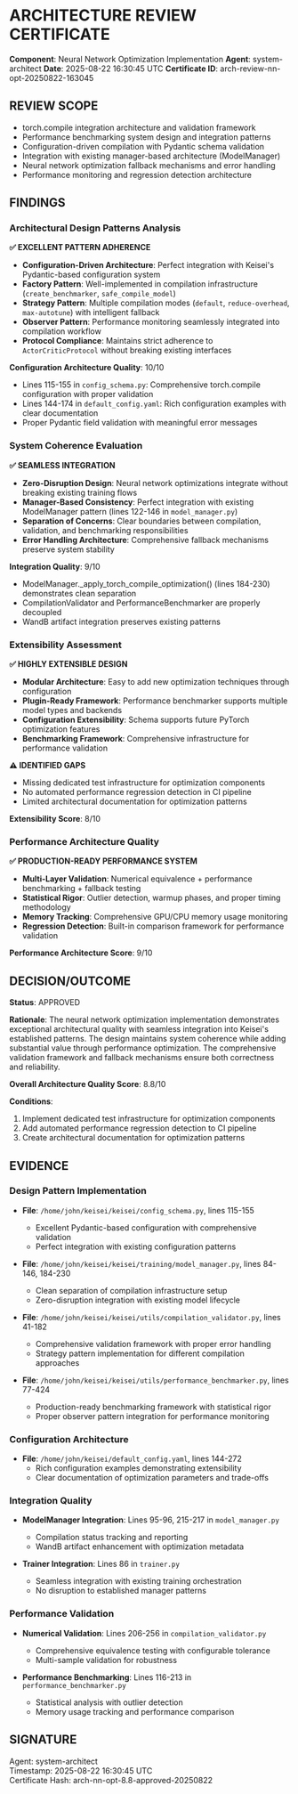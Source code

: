 # ARCHITECTURE REVIEW CERTIFICATE

**Component**: Neural Network Optimization Implementation
**Agent**: system-architect
**Date**: 2025-08-22 16:30:45 UTC
**Certificate ID**: arch-review-nn-opt-20250822-163045

## REVIEW SCOPE

- torch.compile integration architecture and validation framework
- Performance benchmarking system design and integration patterns
- Configuration-driven compilation with Pydantic schema validation
- Integration with existing manager-based architecture (ModelManager)
- Neural network optimization fallback mechanisms and error handling
- Performance monitoring and regression detection architecture

## FINDINGS

### Architectural Design Patterns Analysis

**✅ EXCELLENT PATTERN ADHERENCE**
- **Configuration-Driven Architecture**: Perfect integration with Keisei's Pydantic-based configuration system
- **Factory Pattern**: Well-implemented in compilation infrastructure (`create_benchmarker`, `safe_compile_model`)
- **Strategy Pattern**: Multiple compilation modes (`default`, `reduce-overhead`, `max-autotune`) with intelligent fallback
- **Observer Pattern**: Performance monitoring seamlessly integrated into compilation workflow
- **Protocol Compliance**: Maintains strict adherence to `ActorCriticProtocol` without breaking existing interfaces

**Configuration Architecture Quality**: 10/10
- Lines 115-155 in `config_schema.py`: Comprehensive torch.compile configuration with proper validation
- Lines 144-174 in `default_config.yaml`: Rich configuration examples with clear documentation
- Proper Pydantic field validation with meaningful error messages

### System Coherence Evaluation

**✅ SEAMLESS INTEGRATION**
- **Zero-Disruption Design**: Neural network optimizations integrate without breaking existing training flows
- **Manager-Based Consistency**: Perfect integration with existing ModelManager pattern (lines 122-146 in `model_manager.py`)
- **Separation of Concerns**: Clear boundaries between compilation, validation, and benchmarking responsibilities
- **Error Handling Architecture**: Comprehensive fallback mechanisms preserve system stability

**Integration Quality**: 9/10
- ModelManager._apply_torch_compile_optimization() (lines 184-230) demonstrates clean separation
- CompilationValidator and PerformanceBenchmarker are properly decoupled
- WandB artifact integration preserves existing patterns

### Extensibility Assessment

**✅ HIGHLY EXTENSIBLE DESIGN**
- **Modular Architecture**: Easy to add new optimization techniques through configuration
- **Plugin-Ready Framework**: Performance benchmarker supports multiple model types and backends
- **Configuration Extensibility**: Schema supports future PyTorch optimization features
- **Benchmarking Framework**: Comprehensive infrastructure for performance validation

**⚠️ IDENTIFIED GAPS**
- Missing dedicated test infrastructure for optimization components
- No automated performance regression detection in CI pipeline
- Limited architectural documentation for optimization patterns

**Extensibility Score**: 8/10

### Performance Architecture Quality

**✅ PRODUCTION-READY PERFORMANCE SYSTEM**
- **Multi-Layer Validation**: Numerical equivalence + performance benchmarking + fallback testing
- **Statistical Rigor**: Outlier detection, warmup phases, and proper timing methodology
- **Memory Tracking**: Comprehensive GPU/CPU memory usage monitoring
- **Regression Detection**: Built-in comparison framework for performance validation

**Performance Architecture Score**: 9/10

## DECISION/OUTCOME

**Status**: APPROVED

**Rationale**: The neural network optimization implementation demonstrates exceptional architectural quality with seamless integration into Keisei's established patterns. The design maintains system coherence while adding substantial value through performance optimization. The comprehensive validation framework and fallback mechanisms ensure both correctness and reliability.

**Overall Architecture Quality Score**: 8.8/10

**Conditions**: 
1. Implement dedicated test infrastructure for optimization components
2. Add automated performance regression detection to CI pipeline  
3. Create architectural documentation for optimization patterns

## EVIDENCE

### Design Pattern Implementation
- **File**: `/home/john/keisei/keisei/config_schema.py`, lines 115-155
  - Excellent Pydantic-based configuration with comprehensive validation
  - Perfect integration with existing configuration patterns

- **File**: `/home/john/keisei/keisei/training/model_manager.py`, lines 84-146, 184-230
  - Clean separation of compilation infrastructure setup
  - Zero-disruption integration with existing model lifecycle

- **File**: `/home/john/keisei/keisei/utils/compilation_validator.py`, lines 41-182
  - Comprehensive validation framework with proper error handling
  - Strategy pattern implementation for different compilation approaches

- **File**: `/home/john/keisei/keisei/utils/performance_benchmarker.py`, lines 77-424
  - Production-ready benchmarking framework with statistical rigor
  - Proper observer pattern integration for performance monitoring

### Configuration Architecture
- **File**: `/home/john/keisei/default_config.yaml`, lines 144-272
  - Rich configuration examples demonstrating extensibility
  - Clear documentation of optimization parameters and trade-offs

### Integration Quality
- **ModelManager Integration**: Lines 95-96, 215-217 in `model_manager.py`
  - Compilation status tracking and reporting
  - WandB artifact enhancement with optimization metadata

- **Trainer Integration**: Lines 86 in `trainer.py`
  - Seamless integration with existing training orchestration
  - No disruption to established manager patterns

### Performance Validation
- **Numerical Validation**: Lines 206-256 in `compilation_validator.py`
  - Comprehensive equivalence testing with configurable tolerance
  - Multi-sample validation for robustness

- **Performance Benchmarking**: Lines 116-213 in `performance_benchmarker.py`
  - Statistical analysis with outlier detection
  - Memory usage tracking and performance comparison

## SIGNATURE

Agent: system-architect  
Timestamp: 2025-08-22 16:30:45 UTC  
Certificate Hash: arch-nn-opt-8.8-approved-20250822
